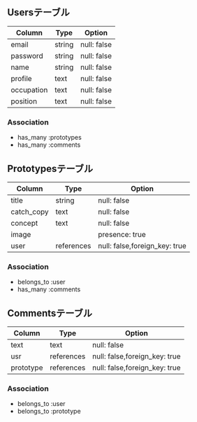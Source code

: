 ## Usersテーブル

| Column     | Type   | Option      |
| ---------- | ------ | ----------- |
| email      | string | null: false |
| password   | string | null: false |
| name       | string | null: false |
| profile    | text   | null: false |
| occupation | text   | null: false |
| position   | text   | null: false |

### Association

- has_many :prototypes
- has_many :comments

## Prototypesテーブル

| Column     | Type         | Option                        |
| ---------- | ------------ | ----------------------------- |
| title      | string       | null: false                   |
| catch_copy | text         | null: false                   |
| concept    | text         | null: false                   |
| image      |              | presence: true                |
| user       | references   | null: false,foreign_key: true |

### Association

- belongs_to :user
- has_many :comments

## Commentsテーブル

| Column    | Type       | Option                        |
| --------- | ---------- | ----------------------------- |
| text      | text       | null: false                   |
| usr       | references | null: false,foreign_key: true |
| prototype | references | null: false,foreign_key: true |

### Association

- belongs_to :user
- belongs_to :prototype
